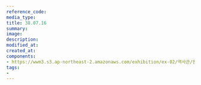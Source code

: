 ```yaml
---
reference_code:
media_type:
title: 38.07.16
summary:
image:
description:
modified_at:
created_at:
components:
- https://wwm3.s3.ap-northeast-2.amazonaws.com/exhibition/ex-02/역사관/완_강덕경할머니와+신문헤드/38.07.16.jpg
tags:
-
---
```

